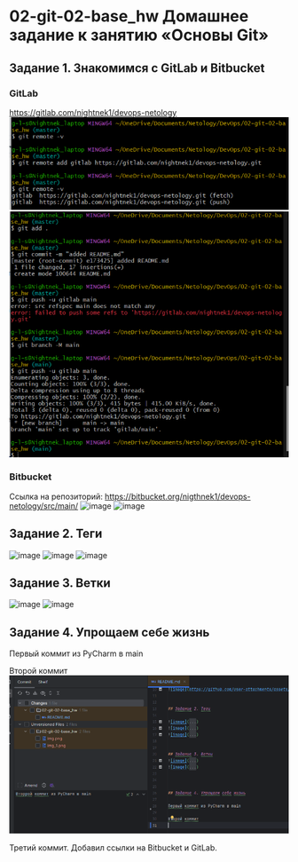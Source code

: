 # 02-git-02-base_hw Домашнее задание к занятию «Основы Git»

## Задание 1. Знакомимся с GitLab и Bitbucket

### GitLab
https://gitlab.com/nightnek1/devops-netology
![alt text](image.png)
![alt text](image-1.png)
### Bitbucket
Ссылка на репозиторий: https://bitbucket.org/nigthnek1/devops-netology/src/main/
![image](https://github.com/user-attachments/assets/b2e17baf-a96c-4581-ae7d-bba8bce745f8)
![image](https://github.com/user-attachments/assets/e3c89e03-43c2-46e7-94cb-cefaf909839d)


## Задание 2. Теги

![image](https://github.com/user-attachments/assets/0809c3e2-ec57-4a1a-abe2-a0464e62ceb3)
![image](https://github.com/user-attachments/assets/86a4a36d-e612-4713-bf8b-aa828bbefd6c)
![image](https://github.com/user-attachments/assets/c23243b0-f0cc-48a9-aff4-14bca600112d)


## Задание 3. Ветки
![image](https://github.com/user-attachments/assets/2b367615-5946-4dd6-9725-3e7acdb8f29a)
![image](https://github.com/user-attachments/assets/99271858-7ae6-442c-8d8a-776ca94c5b6f)



## Задание 4. Упрощаем себе жизнь

Первый коммит из PyCharm в main

Второй коммит
![img_4.png](img_4.png)

Третий коммит.
Добавил ссылки на Bitbucket и GitLab.